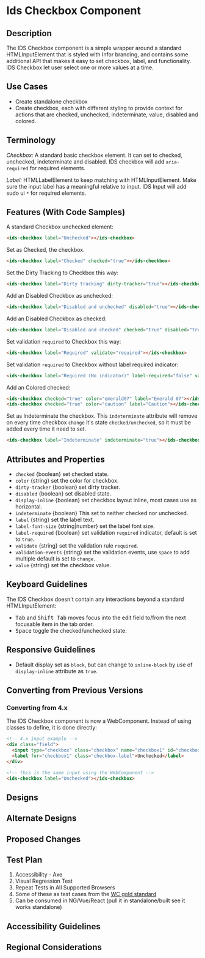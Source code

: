 # Ids Checkbox Component

## Description

The IDS Checkbox component is a simple wrapper around a standard HTMLInputElement that is styled with Infor branding, and contains some additional API that makes it easy to set checkbox, label, and functionality. IDS Checkbox let user select one or more values at a time.

## Use Cases

- Create standalone checkbox
- Create checkbox, each with different styling to provide context for actions that are checked, unchecked, indeterminate, value, disabled and colored.

## Terminology

_Checkbox:_ A standard basic checkbox element. It can set to checked, unchecked, indeterminate and disabled. IDS checkbox will add `aria-required` for required elements.

_Label:_ HTMLLabelElement to keep matching with HTMLInputElement. Make sure the input label has a meaningful relative to input. IDS Input will add sudo ui `*` for required elements.


## Features (With Code Samples)

A standard Checkbox unchecked element:

```html
<ids-checkbox label="Unchecked"></ids-checkbox>
```

Set as Checked, the checkbox.

```html
<ids-checkbox label="Checked" checked="true"></ids-checkbox>
```

Set the Dirty Tracking to Checkbox this way:

```html
<ids-checkbox label="Dirty tracking" dirty-tracker="true"></ids-checkbox>
```

Add an Disabled Checkbox as unchecked:

```html
<ids-checkbox label="Disabled and unchecked" disabled="true"></ids-checkbox>
```

Add an Disabled Checkbox as checked:

```html
<ids-checkbox label="Disabled and checked" checked="true" disabled="true"></ids-checkbox>
```

Set validation `required` to Checkbox this way:

```html
<ids-checkbox label="Required" validate="required"></ids-checkbox>
```

Set validation `required` to Checkbox without label required indicator:

```html
<ids-checkbox label="Required (No indicator)" label-required="false" validate="required"></ids-checkbox>
```

Add an Colored checked:

```html
<ids-checkbox checked="true" color="emerald07" label="Emerald 07"></ids-checkbox>
<ids-checkbox checked="true" color="caution" label="Caution"></ids-checkbox>
```

Set as Indeterminate the checkbox. This `indeterminate` attribute will remove on every time checkbox `change` it's state `checked/unchecked`, so it must be added every time it need to set.

```html
<ids-checkbox label="Indeterminate" indeterminate="true"></ids-checkbox>
```

## Attributes and Properties

- `checked` {boolean} set checked state.
- `color` {string} set the color for checkbox.
- `dirty-tracker` {boolean} set dirty tracker.
- `disabled` {boolean} set disabled state.
- `display-inline` {boolean} set checkbox layout inline, most cases use as horizontal.
- `indeterminate` {boolean} This set to neither checked nor unchecked.
- `label` {string} set the label text.
- `label-font-size` {string|number} set the label font size.
- `label-required` {boolean} set validation `required` indicator, default is set to `true`.
- `validate` {string} set the validation rule `required`.
- `validation-events` {string} set the validation events, use `space` to add multiple default is set to `change`.
- `value` {string} set the checkbox value.

## Keyboard Guidelines

The IDS Checkbox doesn't contain any interactions beyond a standard HTMLInputElement:

- <kbd>Tab</kbd> and <kbd>Shift Tab</kbd> moves focus into the edit field to/from the next focusable item in the tab order.
- <kbd>Space</kbd> toggle the checked/unchecked state.

## Responsive Guidelines

- Default display set as `block`, but can change to `inline-block` by use of `display-inline` attribute as `true`.

## Converting from Previous Versions

### Converting from 4.x

The IDS Checkbox component is now a WebComponent. Instead of using classes to define, it is done directly:

```html
<!-- 4.x input example -->
<div class="field">
  <input type="checkbox" class="checkbox" name="checkbox1" id="checkbox1"/>
  <label for="checkbox1" class="checkbox-label">Unchecked</label>
</div>

<!-- this is the same input using the WebComponent -->
<ids-checkbox label="Unchecked"></ids-checkbox>

```

## Designs

## Alternate Designs

## Proposed Changes

## Test Plan

1. Accessibility - Axe
2. Visual Regression Test
3. Repeat Tests in All Supported Browsers
4. Some of these as test cases from the [WC gold standard](https://github.com/webcomponents/gold-standard/wiki#api)
5. Can be consumed in NG/Vue/React (pull it in standalone/built see it works standalone)

## Accessibility Guidelines

## Regional Considerations
